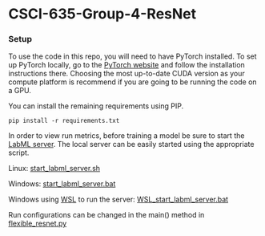# CSCI-635-Group-4-ResNet

### Setup

To use the code in this repo, you will need to have PyTorch installed.
To set up PyTorch locally, go to the [PyTorch website](https://pytorch.org/get-started/locally/)
and follow the installation instructions there.
Choosing the most up-to-date CUDA version as your compute platform is recommend if you are going
to be running the code on a GPU.

You can install the remaining requirements using PIP.
```
pip install -r requirements.txt
```

In order to view run metrics, before training a model be sure to start the 
[LabML server](https://github.com/labmlai/labml).
The local server can be easily started using the appropriate script.

Linux: [start_labml_server.sh](start_labml_server.sh)

Windows: [start_labml_server.bat](start_labml_server.bat)

Windows using [WSL](https://learn.microsoft.com/en-us/windows/wsl/install) to run the server: [WSL_start_labml_server.bat](WSL_start_labml_server.bat)

Run configurations can be changed in the main() method in [flexible_resnet.py](flexible_resnet.py?plain=1#L336)